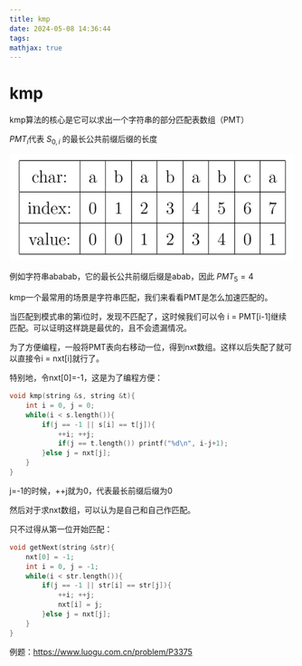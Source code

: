 ```yaml
---
title: kmp
date: 2024-05-08 14:36:44
tags:
mathjax: true
---
```


# kmp

kmp算法的核心是它可以求出一个字符串的部分匹配表数组（PMT）

$PMT_i$代表 $S_{0,i}$ 的最长公共前缀后缀的长度

![1](kmp/1.webp)

例如字符串ababab，它的最长公共前缀后缀是abab，因此 $PMT_5=4$

kmp一个最常用的场景是字符串匹配，我们来看看PMT是怎么加速匹配的。

当匹配到模式串的第i位时，发现不匹配了，这时候我们可以令 i = PMT[i-1]继续匹配。可以证明这样跳是最优的，且不会遗漏情况。

为了方便编程，一般将PMT表向右移动一位，得到nxt数组。这样以后失配了就可以直接令i = nxt[i]就行了。

特别地，令nxt[0]=-1，这是为了编程方便：

```cpp
void kmp(string &s, string &t){
	int i = 0, j = 0;
	while(i < s.length()){
		if(j == -1 || s[i] == t[j]){
			++i; ++j;
			if(j == t.length()) printf("%d\n", i-j+1);
		}else j = nxt[j];
	}
}
```

j=-1的时候，++j就为0，代表最长前缀后缀为0

然后对于求nxt数组，可以认为是自己和自己作匹配。

只不过得从第一位开始匹配：

```cpp
void getNext(string &str){
	nxt[0] = -1;
	int i = 0, j = -1;
	while(i < str.length()){
		if(j == -1 || str[i] == str[j]){
			++i; ++j;
			nxt[i] = j;
		}else j = nxt[j];
	}
}
```

例题：https://www.luogu.com.cn/problem/P3375
